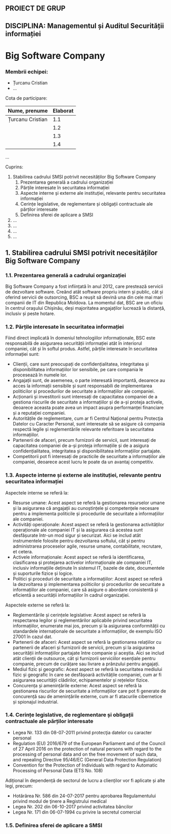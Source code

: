 ## PROIECT DE GRUP
## DISCIPLINA: Managementul și Auditul Securității informației

# Big Software Company

### Membrii echipei:
- Țurcanu Cristian
- ...


Cota de participare: 

| Nume, prenume | Elaborat |
| --- | --- |
| Țurcanu Cristian | 1.1 |
| | 1.2 |
| | 1.3 |
| | 1.4 |

...

Cuprins: 
1. Stabilirea cadrului SMSI potrivit necesităților Big Software Company
    1. Prezentarea generală a cadrului organizației
    2. Părțile interesate în securitatea informației
    3. Aspecte interne și externe ale instituției, relevante pentru securitatea informației
    4. Cerințe legislative, de reglementare și obligații contractuale ale părților interesate
    5. Definirea sferei de aplicare a SMSI
2. ...
3. ...
4. ...
5. ...



## 1. Stabilirea cadrului SMSI potrivit necesităților Big Software Company

### 1.1. Prezentarea generală a cadrului organizației

Big Software Company a fost inființată în anul 2012, care prestează servicii de dezvoltare software. Creând atât software propriu intern și public, cât și oferind servicii de outsorcing, BSC a reușit să devină una din cele mai mari companii de IT din Republica Moldova. La momentul dat, BSC are un oficiu în centrul orașului Chișinău, deși majoritatea angajaților lucrează la distanță, inclusiv și peste hotare.

### 1.2. Părțile interesate în securitatea informației

Fiind direct implicată în domeniul tehnologiilor informaționale, BSC este responsabilă de asigurarea securității informației atât în interiorul companiei, cât și în softul produs. Astfel, părțile interesate în securitatea informației sunt:

- Clienții, care sunt preocupați de confidențialitatea, integritatea și disponibilitatea informațiilor lor sensibile, pe care compania le procesează în numele lor.
- Angajații sunt, de asemenea, o parte interesată importantă, deoarece au acces la informații sensibile și sunt responsabili de implementarea politicilor și procedurilor de securitate a informațiilor ale companiei.
- Acționarii și investitorii sunt interesați de capacitatea companiei de a gestiona riscurile de securitate a informațiilor și de a-și proteja activele, deoarece aceasta poate avea un impact asupra performanței financiare și a reputației companiei.
- Autoritățile de reglementare, cum ar fi Centrul Naţional pentru Protecţia Datelor cu Caracter Personal, sunt interesate să se asigure că compania respectă legile și reglementările relevante referitoare la securitatea informațiilor.
- Partenerii de afaceri, precum furnizorii de servicii, sunt interesați de capacitatea companiei de a-și proteja informațiile și de a asigura confidențialitatea, integritatea și disponibilitatea informațiilor partajate.
- Competitorii pot fi interesați de practicile de securitate a informațiilor ale companiei, deoarece acest lucru le poate da un avantaj competitiv.

### 1.3. Aspecte interne și externe ale instituției, relevante pentru securitatea informației

Aspectele interne se referă la:

- Resurse umane: Acest aspect se referă la gestionarea resurselor umane și la asigurarea că angajații au cunoștințele și competențele necesare pentru a implementa politicile și procedurile de securitate a informațiilor ale companiei.
- Activități operaționale: Acest aspect se referă la gestionarea activităților operaționale ale companiei IT și la asigurarea că acestea sunt desfășurate într-un mod sigur și securizat. Aici se includ atât instrumentele folosite pentru dezvoltarea softului, cât și pentru administrarea proceselor agile, resurse umane, contabilitate, recrutare, et cetera.
- Activele informaționale: Acest aspect se referă la identificarea, clasificarea și protejarea activelor informaționale ale companiei IT, inclusiv informațiile deținute în sistemul IT, bazele de date, documentele și suporturile fizice și logice.
- Politici și proceduri de securitate a informațiilor: Acest aspect se referă la dezvoltarea și implementarea politicilor și procedurilor de securitate a informațiilor ale companiei, care să asigure o abordare consistentă și eficientă a securității informațiilor în cadrul organizației.

Aspectele externe se referă la:

- Reglementările și cerințele legislative: Acest aspect se referă la respectarea legilor și reglementărilor aplicabile privind securitatea informațiilor, enumerate mai jos, precum și la asigurarea conformității cu standardele internaționale de securitate a informațiilor, de exemplu ISO 27001 în cazul dat.
- Partenerii de afaceri: Acest aspect se referă la gestionarea relațiilor cu partenerii de afaceri și furnizorii de servicii, precum și la asigurarea securității informațiilor partajate între companie și aceștia. Aici se includ atât clienții de outsource, cât și furnizorii serviciilor esențiale pentru companie, precum de curățare sau livrare a prânzului pentru angajați. 
- Mediul fizic și geografic: Acest aspect se referă la securitatea mediului fizic și geografic în care se desfășoară activitățile companiei, cum ar fi asigurarea securității clădirilor, echipamentelor și rețelelor fizice.
- Concurența și amenințările externe: Acest aspect se referă la gestionarea riscurilor de securitate a informațiilor care pot fi generate de concurență sau de amenințările externe, cum ar fi atacurile cibernetice și spionajul industrial.

### 1.4. Cerințe legislative, de reglementare și obligații contractuale ale părților interesate

- Legea Nr. 133 din 08-07-2011 privind protecţia datelor cu caracter personal
- Regulation (EU) 2016/679 of the European Parliament and of the Council of 27 April 2016 on the protection of natural persons with regard to the processing of personal data and on the free movement of such data, and repealing Directive 95/46/EC (General Data Protection Regulation)
- Convention for the Protection of Individuals with regard to Automatic Processing of Personal Data (ETS No. 108)

Adițional în dependență de sectorul de lucru a clienților vor fi aplicate și alte legi, precum:

- Hotărârea Nr. 586 din 24-07-2017 pentru aprobarea Regulamentului privind modul de ţinere a Registrului medical
- Legea Nr. 202 din 06-10-2017 privind activitatea băncilor
- Legea Nr. 171 din 06-07-1994 cu privire la secretul comercial

### 1.5. Definirea sferei de aplicare a SMSI

<!-- aici descriem limitele SMSI, inițial pentru ce sisteme aplicăm, etc -->